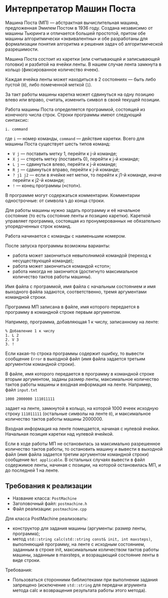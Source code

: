 # Интерпретатор Машин Поста
Машина Поста (МП) — абстрактная вычислительная машина, предложенная Эмилем Постом в 1936 году. Создана независимо от машины Тьюринга и отличается большей простотой, притом обе машины алгоритмически «эквивалентны» и обе разработаны для формализации понятия алгоритма и решения задач об алгоритмической разрешимости.

Машина Поста состоит из каретки (или считывающей и записывающей головки) и разбитой на ячейки ленты. 
В нашем случае лента замкнута в кольцо (фиксированное количество ячеек).

Каждая ячейка ленты может находиться в 2 состояниях — быть либо пустой (`0`), либо помеченной меткой (`1`). 

За такт работы машины каретка может сдвинуться на одну позицию влево или вправо, считать, изменить символ в своей текущей позиции.

Работа машины Поста определяется программой, состоящей из конечного числа строк. Строки программы имеют следующий синтаксис:
```
i. command
```
где `i` — номер команды, `command` — действие каретки. Всего для машины Поста существует шесть типов команд:
* `V j` — поставить метку 1, перейти к j-й команде;
* `X j` — стереть метку (поставить 0), перейти к j-й команде;
* `L j` — сдвинуться влево, перейти к j-й команде;
* `R j` — сдвинуться вправо, перейти к j-й команде;
* `? j1 j2` — если в ячейке нет метки, то перейти к j1-й команде, иначе перейти к j2-й команде;
* `!` — конец программы («стоп»).

В программе могут содержаться комментарии. Комментарии однострочные: от символа `%` до конца строки.

Для работы машины нужно задать программу и её начальное состояние (то есть состояние ленты и позицию каретки). 
Кареткой управляет программа, состоящая из пронумерованных не обязательно упорядоченных строк команд. 

Работа начинается с команды с наименьшим номером.

После запуска программы возможны варианты:
* работа может закончиться невыполнимой командой (переход к несуществующей команде);
* работа может закончиться командой «стоп»;
* работа никогда не закончится (достигнуто максимальное количество тактов работы машины).

Имя файла с программой, имя файла с начальным состоянием и имя выходного файла задаются, соответственно, тремя аргументами командной строки.

Программа МП записана в файле, имя которого передается в программу в командной строке первым аргументом. 

Например, программа, добавляющая 1 к числу, записанному на ленте:
```
% Добавление 1 к числу
1. L 2
2. V 3
3. !
```
Если какая-то строка программы содержит ошибку, то вывести сообщение `Error` в выходной файл (имя файла задается третьим аргументом командной строки).

В файле, имя которого передается в программу в командной строке вторым аргументом, заданы размер ленты, максимальное количество тактов работы машины и входная информация на ленте. 
Например, файл `input.txt` 
```
1000 2000000 111011111
```
задает на ленте, замкнутой в кольцо, на которой 1000 ячеек исходную строку `111011111` (остальные символы на ленте `0`), и максимальное количество тактов работы машины 2000000.

Входная информация на ленте помещается, начиная с нулевой ячейки. Начальная позиция каретки над нулевой ячейкой. 

Если в ходе работы МП не остановилась за максимально разрешенное количество тактов работы, то остановить машину и вывести в выходной файл (имя файла задается третим аргументом командной строки) сообщение `Not applicable`.
В остальных случаях вывести в файл содержимое ленты, начиная с позиции, на которой остановилась МП, и до последней 1 на ленте.

## Требования к реализации
* Название класса: `PostMachine`
* Заголовочный файл: `postmachine.h`
* Файл реализации: `postmachine.cpp`

Для класса PostMachine реализовать:
* конструктор для задания машины (аргументы: размер ленты, программа);
* метод `std::string calc(std::string const& init, int maxsteps)`, выполняющий программу, на ленте с исходным состоянием, заданным в строке init, максимальным количеством тактов работы машины, заданным в maxsteps, и возращающий состояние ленты в виде строки. 

Требования:
* Пользоваться сторонними библиотеками при выполнении задания запрещено (исключение `std::string` для передачи агрумента метода calc и возвращения результата работы этого метода).

